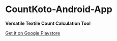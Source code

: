 # CountKoto-Android-App

<b>Versatile Textile Count Calculation Tool</b><br>

<a href="https://play.google.com/store/apps/details?id=newcampusa.newproject.countkoto">Get it on Google Playstore</a>
